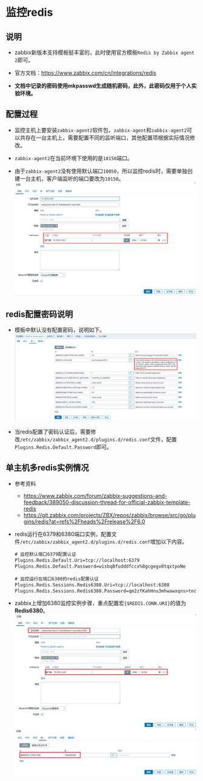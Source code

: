 # 监控redis

## 说明
- zabbix新版本支持模板挺丰富的，此时使用官方模板`Redis by Zabbix agent 2`即可。

- 官方文档：https://www.zabbix.com/cn/integrations/redis

- **文档中记录的密码使用mkpasswd生成随机密码，此外，此密码仅用于个人实验环境。**


## 配置过程
- 监控主机上要安装`zabbix-agent2`软件包，`zabbix-agent`和`zabbix-agent2`可以共存在一台主机上，需要配置不同的监听端口，其他配置项根据实际情况修改。

- `zabbix-agent2`在当前环境下使用的是`10150`端口。

- 由于`zabbix-agent2`没有使用默认端口`10050`，所以监控redis时，需要单独创建一台主机，客户端监听的端口要改为`10150`。
  ![zabbix-6.0-lts-创建redis监控主机.png](images/zabbix/zabbix-6.0-lts-创建redis监控主机.png)


## redis配置密码说明
- 模板中默认没有配置密码，说明如下。
  ![zabbix-6.0-lts--Redis-by-Zabbix-agent-2.png](images/zabbix/zabbix-6.0-lts--Redis-by-Zabbix-agent-2.png)

- 当redis配置了密码认证后，需要修改`/etc/zabbix/zabbix_agent2.d/plugins.d/redis.conf`文件，配置`Plugins.Redis.Default.Password`即可。


## 单主机多redis实例情况
- 参考资料
    - https://www.zabbix.com/forum/zabbix-suggestions-and-feedback/389050-discussion-thread-for-official-zabbix-template-redis
    - https://git.zabbix.com/projects/ZBX/repos/zabbix/browse/src/go/plugins/redis?at=refs%2Fheads%2Frelease%2F6.0

- redis运行在6379和6380端口实例，配置文件`/etc/zabbix/zabbix_agent2.d/plugins.d/redis.conf`增加以下内容。
  ```shell
  # 监控默认端口6379配置认证
  Plugins.Redis.Default.Uri=tcp://localhost:6379
  Plugins.Redis.Default.Password=wisbqBfudddfccx%8gcgegv8tqxtpoNe
  
  # 监控运行在端口6380的redis配置认证
  Plugins.Redis.Sessions.Redis6380.Uri=tcp://localhost:6380
  Plugins.Redis.Sessions.Redis6380.Password=qm2zfKahHnu3mhwawxqns>tncajgaceu
  ```

- zabbix上增加6380监控实例步骤，重点配置宏`{$REDIS.CONN.URI}`的值为**Redis6380**。
  ![zabbix-6.0-lts-创建redis监控主机6380-1.png](images/zabbix/zabbix-6.0-lts-创建redis监控主机6380-1.png)
  ![zabbix-6.0-lts-创建redis监控主机6380-2.png](images/zabbix/zabbix-6.0-lts-创建redis监控主机6380-2.png)

